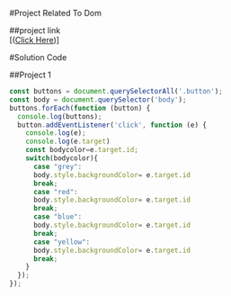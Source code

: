#Project Related To Dom

##project link  
[([Click Here](https://stackblitz.com/edit/dom-project-chaiaurcode-xty6jy))]

#Solution Code

##Project 1

```javascript
const buttons = document.querySelectorAll('.button');
const body = document.querySelector('body');
buttons.forEach(function (button) {
  console.log(buttons);
  button.addEventListener('click', function (e) {
    console.log(e);
    console.log(e.target)
    const bodycolor=e.target.id;
    switch(bodycolor){
      case "grey":
      body.style.backgroundColor= e.target.id
      break;
      case "red":
      body.style.backgroundColor= e.target.id
      break;
      case "blue":
      body.style.backgroundColor= e.target.id
      break;
      case "yellow":
      body.style.backgroundColor= e.target.id
      break;
    }
  });
});

```